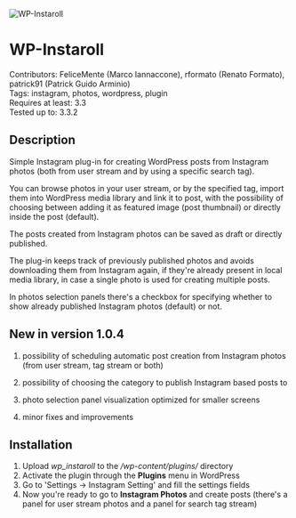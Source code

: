 ![WP-Instaroll](http://rollstudio.it/assets/wp-instaroll/instaroll_github.png)

WP-Instaroll
============

Contributors: FeliceMente (Marco Iannaccone), rformato (Renato Formato), patrick91 (Patrick Guido Arminio)  
Tags: instagram, photos, wordpress, plugin  
Requires at least: 3.3  
Tested up to: 3.3.2  

Description
-----------

Simple Instagram plug-in for creating WordPress posts from Instagram photos (both from user stream and by using a specific search tag).

You can browse photos in your user stream, or by the specified tag, import them into WordPress media library and link it to post, with the possibility of choosing between adding it as featured image (post thumbnail) or directly inside the post (default).

The posts created from Instagram photos can be saved as draft or directly published.

The plug-in keeps track of previously published photos and avoids downloading them from Instagram again, if they're already present in local media library, in case a single photo is used for creating multiple posts.

In photos selection panels there's a checkbox for specifying whether to show already published Instagram photos (default) or not.

New in version 1.0.4
--------------------

1. possibility of scheduling automatic post creation from Instagram photos (from user stream, tag stream or both)

2. possibility of choosing the category to publish Instagram based posts to

3. photo selection panel visualization optimized for smaller screens

4. minor fixes and improvements

Installation
------------

1. Upload *wp_instaroll* to the */wp-content/plugins/* directory
2. Activate the plugin through the **Plugins** menu in WordPress
3. Go to 'Settings -> Instagram Setting' and fill the settings fields
4. Now you're ready to go to **Instagram Photos** and create posts (there's a panel for user stream photos and a panel for search tag stream)